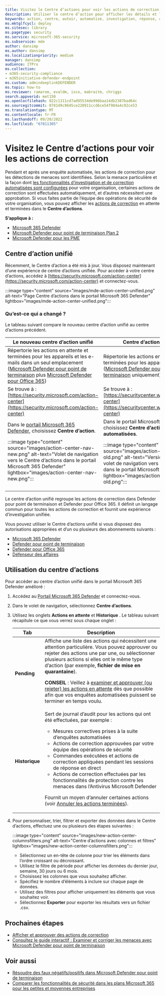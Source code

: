 ```yaml
---
title: Visitez le Centre d’actions pour voir les actions de correction
description: Utiliser le centre d’action pour afficher les détails et les résultats à la suite d’une investigation automatisée
keywords: action, centre, autoir, automatisé, investigation, réponse, correction
ms.mktglfcycl: deploy
ms.sitesec: library
ms.pagetype: security
ms.service: microsoft-365-security
ms.subservice: mde
author: dansimp
ms.author: dansimp
ms.localizationpriority: medium
manager: dansimp
audience: ITPro
ms.collection:
- m365-security-compliance
- m365initiative-defender-endpoint
ms.custom: admindeeplinkDEFENDER
ms.topic: how-to
ms.reviewer: ramarom, evaldm, isco, mabraitm, chriggs
search.appverid: met150
ms.openlocfilehash: 022c1311cd7ad95534de996baa14db2307bad64c
ms.sourcegitcommit: 078149c9645ce220911ccd6ce54f984a4c92ce53
ms.translationtype: MT
ms.contentlocale: fr-FR
ms.lasthandoff: 09/20/2022
ms.locfileid: "67811305"
---
```

# <a name="visit-the-action-center-to-see-remediation-actions"></a>Visitez le Centre d’actions pour voir les actions de correction

Pendant et après une enquête automatisée, les actions de correction pour les détections de menaces sont identifiées. Selon la menace particulière et la façon dont [les fonctionnalités d’investigation et de correction automatisées sont configurées](configure-automated-investigations-remediation.md) pour votre organisation, certaines actions de correction sont effectuées automatiquement, et d’autres nécessitent une approbation. Si vous faites partie de l’équipe des opérations de sécurité de votre organisation, vous pouvez afficher les [actions de correction](manage-auto-investigation.md#remediation-actions) en attente et terminées dans le **Centre d’actions**.

**S’applique à :**
- [Microsoft 365 Defender](https://go.microsoft.com/fwlink/?linkid=2118804)
- [Microsoft Defender pour point de terminaison Plan 2](https://go.microsoft.com/fwlink/p/?linkid=2154037)
- [Microsoft Defender pour les PME](../defender-business/mdb-overview.md)

## <a name="the-unified-action-center"></a>Centre d’action unifié

Récemment, le Centre d’action a été mis à jour. Vous disposez maintenant d’une expérience de centre d’actions unifiée. Pour accéder à votre centre d’actions, accédez à [https://security.microsoft.com/action-center](https://security.microsoft.com/action-center) et connectez-vous.

:::image type="content" source="images/mde-action-center-unified.png" alt-text="Page Centre d’actions dans le portail Microsoft 365 Defender" lightbox="images/mde-action-center-unified.png":::

### <a name="whats-changed"></a>Qu’est-ce qui a changé ?

Le tableau suivant compare le nouveau centre d’action unifié au centre d’actions précédent.

|Le nouveau centre d’action unifié  |Centre d’actions précédent  |
|---------|---------|
|Répertorie les actions en attente et terminées pour les appareils et les e-mails dans un seul emplacement <br/>([Microsoft Defender pour point de terminaison](microsoft-defender-endpoint.md) plus [Microsoft Defender pour Office 365](/microsoft-365/security/office-365-security/office-365-atp))|Répertorie les actions en attente et terminées pour les appareils <br/> ([Microsoft Defender pour point de terminaison](microsoft-defender-endpoint.md) uniquement)   |
|Se trouve à :<br/>[https://security.microsoft.com/action-center](https://security.microsoft.com/action-center)         |Se trouve à :<br/>[https://securitycenter.windows.com/action-center](https://securitycenter.windows.com/action-center)     |
| Dans le <a href="https://go.microsoft.com/fwlink/p/?linkid=2077139" target="_blank">portail Microsoft 365 Defender</a>, choisissez **Centre d’action**. <p>:::image type="content" source="images/action-center-nav-new.png" alt-text="Volet de navigation vers le Centre d’actions dans le portail Microsoft 365 Defender" lightbox="images/action-center-nav-new.png"::: | Dans le portail Microsoft 365 Defender, choisissez **Centre d’action** des  > **enquêtes automatisées**. <p>:::image type="content" source="images/action-center-nav-old.png" alt-text="Version antérieure du volet de navigation vers le Centre d’actions dans le portail Microsoft 365 Defender" lightbox="images/action-center-nav-old.png":::  |

Le centre d’action unifié regroupe les actions de correction dans Defender pour point de terminaison et Defender pour Office 365. Il définit un langage commun pour toutes les actions de correction et fournit une expérience d’investigation unifiée.

Vous pouvez utiliser le Centre d’actions unifié si vous disposez des autorisations appropriées et d’un ou plusieurs des abonnements suivants :

- [Microsoft 365 Defender](/microsoft-365/security/mtp/microsoft-threat-protection)
- [Defender pour point de terminaison](microsoft-defender-endpoint.md)
- [Defender pour Office 365](/microsoft-365/security/office-365-security/office-365-atp)
- [Défenseur des affaires](../defender-business/mdb-overview.md)

## <a name="using-the-action-center"></a>Utilisation du centre d’actions

Pour accéder au centre d’action unifié dans le portail Microsoft 365 Defender amélioré :

1. Accédez au <a href="https://go.microsoft.com/fwlink/p/?linkid=2077139" target="_blank">Portail Microsoft 365 Defender</a> et connectez-vous.

2. Dans le volet de navigation, sélectionnez **Centre d’actions**.

3. Utilisez les onglets **Actions en attente** et **Historique** . Le tableau suivant récapitule ce que vous verrez sous chaque onglet :

   |Tab|Description|
   |---|---|
   |**Pending**|Affiche une liste des actions qui nécessitent une attention particulière. Vous pouvez approuver ou rejeter des actions une par une, ou sélectionner plusieurs actions si elles ont le même type d’action (par exemple, **fichier de mise en quarantaine**). <p> **CONSEIL** : Veillez à [examiner et approuver (ou rejeter) les actions en attente](manage-auto-investigation.md) dès que possible afin que vos enquêtes automatisées puissent se terminer en temps voulu.|
   |**Historique**|Sert de journal d’audit pour les actions qui ont été effectuées, par exemple : <ul><li>Mesures correctives prises à la suite d’enquêtes automatisées</li><li>Actions de correction approuvées par votre équipe des opérations de sécurité</li><li>Commandes exécutées et actions de correction appliquées pendant les sessions de réponse en direct</li><li>Actions de correction effectuées par les fonctionnalités de protection contre les menaces dans l’Antivirus Microsoft Defender</li></ul> <p> Fournit un moyen d’annuler certaines actions (voir [Annuler les actions terminées](manage-auto-investigation.md#undo-completed-actions)).|

4. Pour personnaliser, trier, filtrer et exporter des données dans le Centre d’actions, effectuez une ou plusieurs des étapes suivantes :

   :::image type="content" source="images/new-action-center-columnsfilters.png" alt-text="Centre d’actions avec colonnes et filtres" lightbox="images/new-action-center-columnsfilters.png":::

   - Sélectionnez un en-tête de colonne pour trier les éléments dans l’ordre croissant ou décroissant.
   - Utilisez le filtre de période pour afficher les données du dernier jour, semaine, 30 jours ou 6 mois.
   - Choisissez les colonnes que vous souhaitez afficher.
   - Spécifiez le nombre d’éléments à inclure sur chaque page de données.
   - Utilisez des filtres pour afficher uniquement les éléments que vous souhaitez voir.
   - Sélectionnez **Exporter** pour exporter les résultats vers un fichier .csv.

## <a name="next-steps"></a>Prochaines étapes

- [Afficher et approuver des actions de correction](manage-auto-investigation.md)
- [Consultez le guide interactif : Examiner et corriger les menaces avec Microsoft Defender pour point de terminaison](https://aka.ms/MDATP-IR-Interactive-Guide)

## <a name="see-also"></a>Voir aussi

- [Résoudre des faux négatifs/positifs dans Microsoft Defender pour point de terminaison](defender-endpoint-false-positives-negatives.md)
- [Comparer les fonctionnalités de sécurité dans les plans Microsoft 365 pour les petites et moyennes entreprises](../defender-business/compare-mdb-m365-plans.md)
